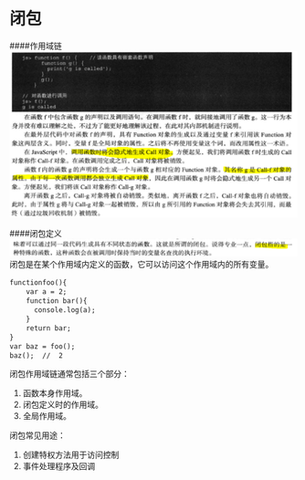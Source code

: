 
 # 闭包
 ####作用域链
 ![](scope.png)
 
 ####闭包定义
 ![](closure.png)
 闭包是在某个作用域内定义的函数，它可以访问这个作用域内的所有变量。

    functionfoo(){
        var a = 2;
        function bar(){
          console.log(a);
        }
        return bar;
    }
    var baz = foo();
    baz();	//	2	

闭包作用域链通常包括三个部分：

1. 函数本身作用域。
2. 闭包定义时的作用域。
3. 全局作用域。


闭包常见用途：

1. 创建特权方法用于访问控制
2. 事件处理程序及回调
